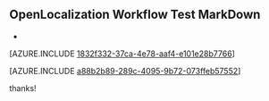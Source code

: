 ## OpenLocalization Workflow Test MarkDown
* 

[AZURE.INCLUDE [1832f332-37ca-4e78-aaf4-e101e28b7766](calleeMd1.md)]



[AZURE.INCLUDE [a88b2b89-289c-4095-9b72-073ffeb57552](calleeMd2.md)]

 
thanks!